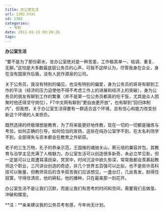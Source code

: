 ```yaml
---
title: 办公室生活
url: 1302.html
id: 1302
categories:
  - 写到
date: 2011-03-15 09:28:26
tags:
---
```


**办公室生活**

  
“要不是为了那份薪水，坐办公室绝对是一种苦差，工作极其单一、枯调、重复、无聊。”这怕是大多数最底层公务员的心声，可我不这样认为，尽管我身在企业，身在没有国家作后盾，没有人民作源泉的公司。  
  
关于公务员，我没有特别的偏见，也没有特别的偏爱，身为公务员的哥哥有聊到工作的平淡（经济的压力迫使他不得不考虑工作上的进展和经济上的突破），身为公务员的朋友有聊到工作的繁重（并不是第一位公务员都真的吃干饭，尤其是众人团聚时他还得坚守岗位），FT中文网有聊到“更自由更开放”，也有聊到“回归体制内”，但我想，关于办公室生活得要有一群适合这个环境，且有信心和能力改变创新这个环境的人来担负。  
  
既然选择的终极理想是教育，为了将来能更好地传教，现在一切的一切都是锤炼与考验，如何正确的引导，如何恰当的宣扬，这些在纯办公室学不到，在太名利场学不到，全部得失与资本都会在教育之外斩获。  
  
老子的三生万物，孔子的恭亲示范，王国维的魂驰关山，蔡元培的兼容并包，其教育与治学主见充满了人格魅力。办公室生活可以创造很多新奇，未必立竿见影，但一定是可以让周遭耳濡目染，冥冥中，时间沉淀中欲久弥深，常常我都会羡慕起教师这个职业，三尺讲台创造的奇迹，非几个世界五百强可以比拟，也不是些许高科技可以衡量，但教师背后的含辛茹苦我们应该想见，一盏台灯，几丝青发，耐得住寂寞，守得住清欢，他的耕耘，他的播种，只在最美那一刻花开。  
  
办公室生活不是让我们沉默，而是让我们有思考的时间和空间，需要我们去做茧、冲破和蝶变。  
  
**注：**亲亲建议我的公务员考有感，今年尚无计划。